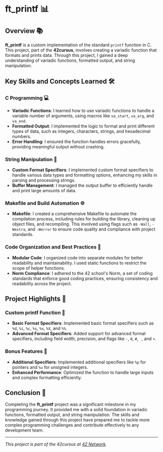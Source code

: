 # ft_printf 📊

## Overview 📚
**ft_printf** is a custom implementation of the standard `printf` function in C. This project, part of the **42cursus**, involves creating a variadic function that formats and prints data. Through this project, I gained a deep understanding of variadic functions, formatted output, and string manipulation.

## Key Skills and Concepts Learned 🛠️

### C Programming 💻
- **Variadic Functions**: I learned how to use variadic functions to handle a variable number of arguments, using macros like `va_start`, `va_arg`, and `va_end`.
- **Formatted Output**: I implemented the logic to format and print different types of data, such as integers, characters, strings, and hexadecimal numbers.
- **Error Handling**: I ensured the function handles errors gracefully, providing meaningful output without crashing.

### String Manipulation 📝
- **Custom Format Specifiers**: I implemented custom format specifiers to handle various data types and formatting options, enhancing my skills in parsing and processing strings.
- **Buffer Management**: I managed the output buffer to efficiently handle and print large amounts of data.

### Makefile and Build Automation ⚙️
- **Makefile**: I created a comprehensive Makefile to automate the compilation process, including rules for building the library, cleaning up object files, and recompiling. This involved using flags such as `-Wall`, `-Wextra`, and `-Werror` to ensure code quality and compliance with project standards.

### Code Organization and Best Practices 📏
- **Modular Code**: I organized code into separate modules for better readability and maintainability. I used static functions to restrict the scope of helper functions.
- **Norm Compliance**: I adhered to the 42 school's Norm, a set of coding standards that enforce good coding practices, ensuring consistency and readability across the project.

## Project Highlights 🌟

### Custom printf Function 📜
- **Basic Format Specifiers**: Implemented basic format specifiers such as `%d`, `%i`, `%c`, `%s`, `%x`, `%X`, and `%%`.
- **Advanced Format Specifiers**: Added support for advanced format specifiers, including field width, precision, and flags like `-`, `0`, `#`, ` `, and `+`.

### Bonus Features 🎁
- **Additional Specifiers**: Implemented additional specifiers like `%p` for pointers and `%u` for unsigned integers.
- **Enhanced Performance**: Optimized the function to handle large inputs and complex formatting efficiently.

## Conclusion 🏁
Completing the **ft_printf** project was a significant milestone in my programming journey. It provided me with a solid foundation in variadic functions, formatted output, and string manipulation. The skills and knowledge gained through this project have prepared me to tackle more complex programming challenges and contribute effectively to any development team.

---

*This project is part of the 42cursus at [42 Network](https://www.42.fr/).*

